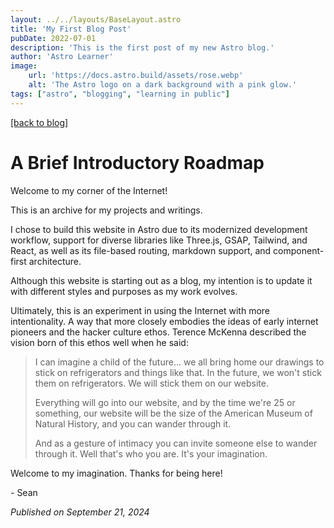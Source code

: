 ```yaml
---
layout: ../../layouts/BaseLayout.astro
title: 'My First Blog Post'
pubDate: 2022-07-01
description: 'This is the first post of my new Astro blog.'
author: 'Astro Learner'
image:
    url: 'https://docs.astro.build/assets/rose.webp'
    alt: 'The Astro logo on a dark background with a pink glow.'
tags: ["astro", "blogging", "learning in public"]
---
```

[[back to blog]](/)
# A Brief Introductory Roadmap

Welcome to my corner of the Internet! 

This is an archive for my projects and writings. 

I chose to build this website in Astro due to its modernized development workflow, support for diverse libraries like Three.js, GSAP, Tailwind, and React, as well as its file-based routing, markdown support, and component-first architecture.

Although this website is starting out as a blog, my intention is to update it with different styles and purposes as my work evolves.

Ultimately, this is an experiment in using the Internet with more intentionality. A way that more closely embodies the ideas of early internet pioneers and the hacker culture ethos. Terence McKenna described the vision born of this ethos well when he said:

> I can imagine a child of the future... we all bring home our drawings to stick on refrigerators and things like that. In the future, we won't stick them on refrigerators. We will stick them on our website.
>
>Everything will go into our website, and by the time we're 25 or something, our website will be the size of the American Museum of Natural History, and you can wander through it. 
>
>And as a gesture of intimacy you can invite someone else to wander through it. Well that's who you are. It's your imagination.

Welcome to my imagination. Thanks for being here!

\- Sean


*Published on September 21, 2024*
